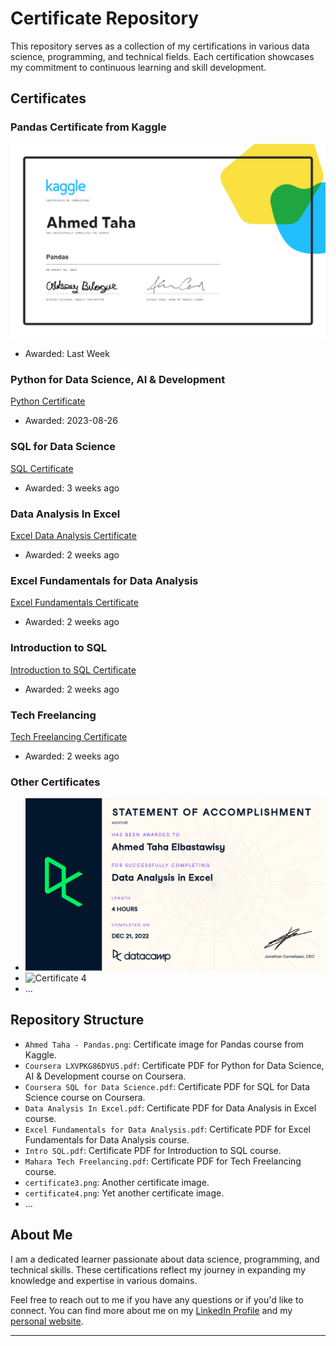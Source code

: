 # Certificate Repository

This repository serves as a collection of my certifications in various data science, programming, and technical fields. Each certification showcases my commitment to continuous learning and skill development.

## Certificates

### Pandas Certificate from Kaggle
![Pandas Certificate](Ahmed%20Taha%20-%20Pandas.png)
* Awarded: Last Week

### Python for Data Science, AI & Development
[Python Certificate](Coursera%20LXVPKG86DYU5.pdf)
* Awarded: 2023-08-26

### SQL for Data Science
[SQL Certificate](Coursera%20SQL%20for%20Data%20Science.pdf)
* Awarded: 3 weeks ago

### Data Analysis In Excel
[Excel Data Analysis Certificate](Data%20Analysis%20In%20Excel.pdf)
* Awarded: 2 weeks ago

### Excel Fundamentals for Data Analysis
[Excel Fundamentals Certificate](Excel%20Fundamentals%20for%20Data%20Analysis.pdf)
* Awarded: 2 weeks ago

### Introduction to SQL
[Introduction to SQL Certificate](Intro%20SQL.pdf)
* Awarded: 2 weeks ago

### Tech Freelancing
[Tech Freelancing Certificate](Mahara%20Tech%20Freelancing.pdf)
* Awarded: 2 weeks ago

### Other Certificates
- ![Certificate 3](certificate3.png)
- ![Certificate 4](certificate4.png)
- ...

## Repository Structure

- `Ahmed Taha - Pandas.png`: Certificate image for Pandas course from Kaggle.
- `Coursera LXVPKG86DYU5.pdf`: Certificate PDF for Python for Data Science, AI & Development course on Coursera.
- `Coursera SQL for Data Science.pdf`: Certificate PDF for SQL for Data Science course on Coursera.
- `Data Analysis In Excel.pdf`: Certificate PDF for Data Analysis in Excel course.
- `Excel Fundamentals for Data Analysis.pdf`: Certificate PDF for Excel Fundamentals for Data Analysis course.
- `Intro SQL.pdf`: Certificate PDF for Introduction to SQL course.
- `Mahara Tech Freelancing.pdf`: Certificate PDF for Tech Freelancing course.
- `certificate3.png`: Another certificate image.
- `certificate4.png`: Yet another certificate image.
- ...

## About Me

I am a dedicated learner passionate about data science, programming, and technical skills. These certifications reflect my journey in expanding my knowledge and expertise in various domains.

Feel free to reach out to me if you have any questions or if you'd like to connect. You can find more about me on my [LinkedIn Profile](https://www.linkedin.com/in/ahmed-taha-87b546207/)
 and my [personal website](https://ahmedtaha89.github.io/My_Portfolio/).

---
